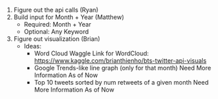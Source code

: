 1. Figure out the api calls (Ryan)
2. Build input for Month + Year (Matthew)
    - Required: Month + Year
    - Optional: Any Keyword
3. Figure out visualization (Brian)
    - Ideas:
        - Word Cloud
        Waggle Link for WordCloud:
        https://www.kaggle.com/brianthienho/bts-twitter-api-visuals
        - Google Trends-like line graph (only for that month)
        Need More Information As of Now
        - Top 10 tweets sorted by num retweets of a given month
         Need More Information As of Now